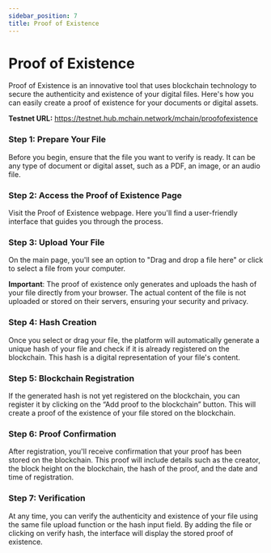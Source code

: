 ```yaml
---
sidebar_position: 7
title: Proof of Existence
---
```


# Proof of Existence

Proof of Existence is an innovative tool that uses blockchain technology to secure the authenticity and existence of your digital files. Here's how you can easily create a proof of existence for your documents or digital assets.

**Testnet URL:** https://testnet.hub.mchain.network/mchain/proofofexistence

### Step 1: Prepare Your File
Before you begin, ensure that the file you want to verify is ready. It can be any type of document or digital asset, such as a PDF, an image, or an audio file.

### Step 2: Access the Proof of Existence Page
Visit the Proof of Existence webpage. Here you'll find a user-friendly interface that guides you through the process.

### Step 3: Upload Your File
On the main page, you'll see an option to "Drag and drop a file here" or click to select a file from your computer.

**Important**: The proof of existence only generates and uploads the hash of your file directly from your browser. The actual content of the file is not uploaded or stored on their servers, ensuring your security and privacy.

### Step 4: Hash Creation
Once you select or drag your file, the platform will automatically generate a unique hash of your file and check if it is already registered on the blockchain. This hash is a digital representation of your file's content.

### Step 5: Blockchain Registration
If the generated hash is not yet registered on the blockchain, you can register it by clicking on the “Add proof to the blockchain” button. This will create a proof of the existence of your file stored on the blockchain.

### Step 6: Proof Confirmation
After registration, you'll receive confirmation that your proof has been stored on the blockchain. This proof will include details such as the creator, the block height on the blockchain, the hash of the proof, and the date and time of registration.

### Step 7: Verification
At any time, you can verify the authenticity and existence of your file using the same file upload function or the hash input field. By adding the file or clicking on verify hash, the interface will display the stored proof of existence.